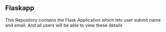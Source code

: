 ## Flaskapp
This Repository contains the Flask Application which lets user submit name and email.
And all users will be able to view these details
